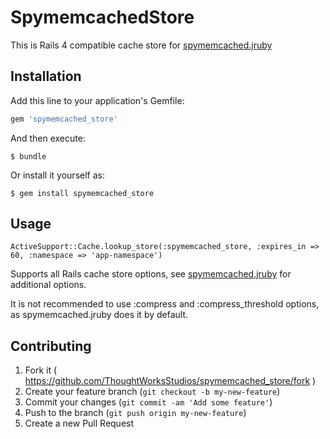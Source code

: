 # SpymemcachedStore

This is Rails 4 compatible cache store for [spymemcached.jruby](https://github.com/ThoughtWorksStudios/spymemcached.jruby)

## Installation

Add this line to your application's Gemfile:

```ruby
gem 'spymemcached_store'
```

And then execute:

    $ bundle

Or install it yourself as:

    $ gem install spymemcached_store

## Usage

    ActiveSupport::Cache.lookup_store(:spymemcached_store, :expires_in => 60, :namespace => 'app-namespace')

Supports all Rails cache store options, see [spymemcached.jruby](https://github.com/ThoughtWorksStudios/spymemcached.jruby) for additional options.

It is not recommended to use :compress and :compress_threshold options, as spymemcached.jruby does it by default.

## Contributing

1. Fork it ( https://github.com/ThoughtWorksStudios/spymemcached_store/fork )
2. Create your feature branch (`git checkout -b my-new-feature`)
3. Commit your changes (`git commit -am 'Add some feature'`)
4. Push to the branch (`git push origin my-new-feature`)
5. Create a new Pull Request
